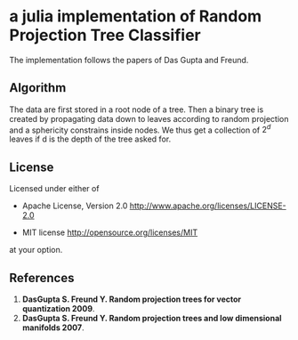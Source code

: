 # a julia implementation of Random Projection Tree Classifier

The implementation follows the papers of Das Gupta and Freund.

## Algorithm

The data are first stored in a root node of a tree.
Then a binary tree is created by propagating data down to leaves according to random projection and a sphericity constrains inside nodes.
We thus get a collection of $2^{d}$ leaves if d is the depth of the tree asked for.
  
## License

Licensed under either of

* Apache License, Version 2.0 <http://www.apache.org/licenses/LICENSE-2.0>

* MIT license  <http://opensource.org/licenses/MIT>

at your option.


## References

1. **DasGupta S. Freund Y. Random projection trees for vector quantization 2009**.
2. **DasGupta S. Freund Y. Random projection trees and low dimensional manifolds 2007**.
